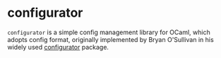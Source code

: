 configurator
============

`configurator` is a simple config management library for OCaml, which
adopts config format, originally implemented by Bryan O'Sullivan in his
widely used [configurator](https://github.com/bos/configurator) package.

